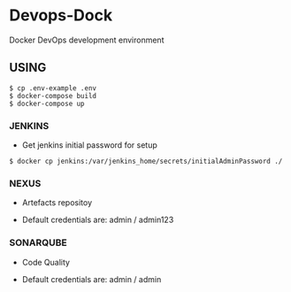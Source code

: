 # Devops-Dock

Docker DevOps development environment

## USING

```
$ cp .env-example .env
$ docker-compose build
$ docker-compose up 
```

### JENKINS

* Get jenkins initial password for setup

```
$ docker cp jenkins:/var/jenkins_home/secrets/initialAdminPassword ./
```

### NEXUS

* Artefacts repositoy

* Default credentials are: admin / admin123

### SONARQUBE

* Code Quality

* Default credentials are: admin / admin
